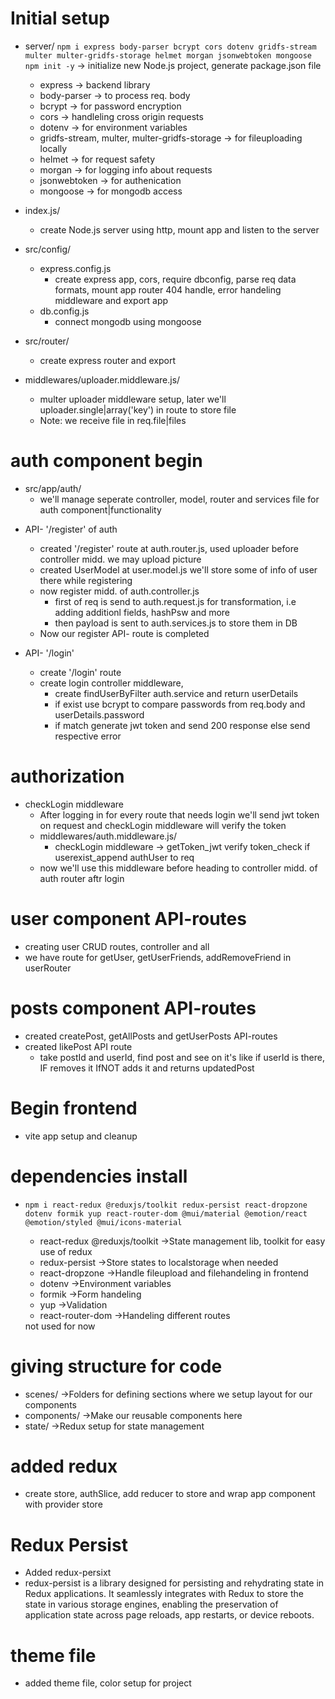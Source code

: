 # Initial setup
- server/
     `npm i express body-parser bcrypt cors dotenv gridfs-stream multer multer-gridfs-storage helmet morgan jsonwebtoken mongoose`
     `npm init -y` -> initialize new Node.js project, generate package.json file
    - express -> backend library
    - body-parser -> to process req. body
    - bcrypt -> for password encryption
    - cors -> handleling cross origin requests
    - dotenv -> for environment variables
    - gridfs-stream, multer, multer-gridfs-storage -> for fileuploading locally
    - helmet -> for request safety
    - morgan -> for logging info about requests
    - jsonwebtoken -> for authenication
    - mongoose -> for mongodb access

    
- index.js/
     - create Node.js server using http, mount app and listen to the server

- src/config/
     - express.config.js
          - create express app, cors, require dbconfig, parse req data formats, mount app router 404 handle, error handeling middleware and export app
     - db.config.js
          - connect mongodb using mongoose
- src/router/
     - create express router and export

- middlewares/uploader.middleware.js/
     - multer uploader middleware setup, later we'll uploader.single|array('key') in route to store file
     - Note: we receive file in req.file|files


# auth component begin

* src/app/auth/
     - we'll manage seperate controller, model, router and services file for auth component|functionality

- API- '/register' of auth 
     - created '/register' route at auth.router.js, used uploader before controller midd. we may upload picture
     - created UserModel at user.model.js we'll store some of info of user there while registering
     - now register midd. of auth.controller.js
          - first of req is send to auth.request.js for transformation, i.e adding additionl fields, hashPsw and more
          - then payload is sent to auth.services.js to store them in DB
     - Now our register API- route is completed

- API- '/login' 
     - create '/login' route
     - create login controller middleware,
          - create findUserByFilter auth.service and return userDetails
          - if exist use bcrypt to compare passwords from req.body and userDetails.password
          - if match generate jwt token and send 200 response else send respective error


# authorization 

* checkLogin middleware
     - After logging in for every route that needs login we'll send jwt token on request and checkLogin middleware will verify the token
     - middlewares/auth.middleware.js/
          - checkLogin middleware -> getToken_jwt verify token_check if userexist_append authUser to req
     - now we'll use this middleware before heading to controller midd. of auth router aftr login


# user component API-routes
- creating user CRUD routes, controller and all
- we have route for getUser, getUserFriends, addRemoveFriend in userRouter

# posts component API-routes
- created createPost, getAllPosts and getUserPosts API-routes
- created likePost API route
     - take postId and userId, find post and see on it's like if userId is there, IF removes it IfNOT adds it and returns updatedPost



# Begin frontend 
- vite app setup and cleanup

# dependencies install
- `npm i react-redux @reduxjs/toolkit redux-persist react-dropzone dotenv formik yup react-router-dom @mui/material @emotion/react @emotion/styled @mui/icons-material`

     - react-redux @reduxjs/toolkit ->State management lib, toolkit for easy use of redux
     - redux-persist ->Store states to localstorage when needed
     - react-dropzone ->Handle fileupload and filehandeling in frontend
     - dotenv ->Environment variables
     - formik ->Form handeling
     - yup ->Validation
     - react-router-dom ->Handeling different routes
     <!-- - @mui/material @emotion/react @emotion/styled @mui/icons-material ->Material UI -->   not used for now


# giving structure for code 
- scenes/  ->Folders for defining sections where we setup layout for our components
- components/ ->Make our reusable components here
- state/ ->Redux setup for state management  

# added redux 
- create store, authSlice, add reducer to store and wrap app component with provider store


# Redux Persist
- Added redux-persixt
- redux-persist is a library designed for persisting and rehydrating state in Redux applications.
 It seamlessly integrates with Redux to store the state in various storage engines, 
 enabling the preservation of application state across page reloads, app restarts, or device reboots.



# theme file
- added theme file, color setup for project